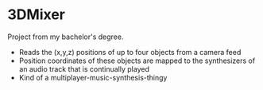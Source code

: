 # 3DMixer

Project from my bachelor's degree.

* Reads the (x,y,z) positions of up to four objects from a camera feed
* Position coordinates of these objects are mapped to the synthesizers of an audio track that is continually played
* Kind of a multiplayer-music-synthesis-thingy
